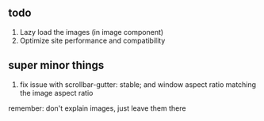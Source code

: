 ## todo

1. Lazy load the images (in image component)
2. Optimize site performance and compatibility

## super minor things

1. fix issue with scrollbar-gutter: stable; and window aspect ratio matching the image aspect ratio

remember: don't explain images, just leave them there